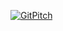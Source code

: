 [![GitPitch](https://gitpitch.com/assets/badge.svg)](https://gitpitch.com/ThinkBigAnalytics/Bootcamp_Dec16_Utah/tree/master/Week1/100_deliverables) 